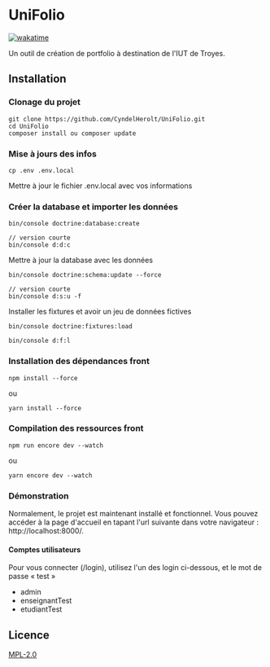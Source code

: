 # UniFolio

[![wakatime](https://wakatime.com/badge/user/593f8558-cce2-4776-b789-4f687a124d15/project/adb9500d-e615-45e9-977c-ac49faab9167.svg)](https://wakatime.com/badge/user/593f8558-cce2-4776-b789-4f687a124d15/project/adb9500d-e615-45e9-977c-ac49faab9167)

Un outil de création de portfolio à destination de l'IUT de Troyes.

## Installation

### Clonage du projet

    git clone https://github.com/CyndelHerolt/UniFolio.git
    cd UniFolio
    composer install ou composer update

### Mise à jours des infos

    cp .env .env.local

Mettre à jour le fichier .env.local avec vos informations

### Créer la database et importer les données

    bin/console doctrine:database:create

    // version courte
    bin/console d:d:c

Mettre à jour la database avec les données

    bin/console doctrine:schema:update --force

    // version courte
    bin/console d:s:u -f

Installer les fixtures et avoir un jeu de données fictives

    bin/console doctrine:fixtures:load

    bin/console d:f:l

### Installation des dépendances front

    npm install --force

ou

    yarn install --force

### Compilation des ressources front

    npm run encore dev --watch

ou

    yarn encore dev --watch

### Démonstration

Normalement, le projet est maintenant installé et fonctionnel. Vous pouvez accéder à la page d'accueil en tapant l'url suivante dans votre navigateur : http://localhost:8000/.

#### Comptes utilisateurs
Pour vous connecter (/login), utilisez l'un des login ci-dessous, et le mot de passe « test »

- admin
- enseignantTest
- etudiantTest

## Licence

[MPL-2.0](https://choosealicense.com/licenses/mpl-2.0/)

